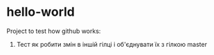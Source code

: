 # hello-world
Project to test how github works:
1) Тест як робити змін в іншій гілці і об'єднувати їх з гілкою master

